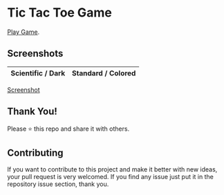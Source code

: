# Tic Tac Toe Game

[Play Game](https://owaisali-tic-tac-toe-game.netlify.app/).

## Screenshots

|                Scientific / Dark                | Standard / Colored |
:------------------------------------------------:|:-------------------|
 [Screenshot](screencapture-game.png)

## Thank You!

Please ⭐️ this repo and share it with others.

## Contributing

If you want to contribute to this project and make it better with new ideas, your pull request is very welcomed.
If you find any issue just put it in the repository issue section, thank you.
